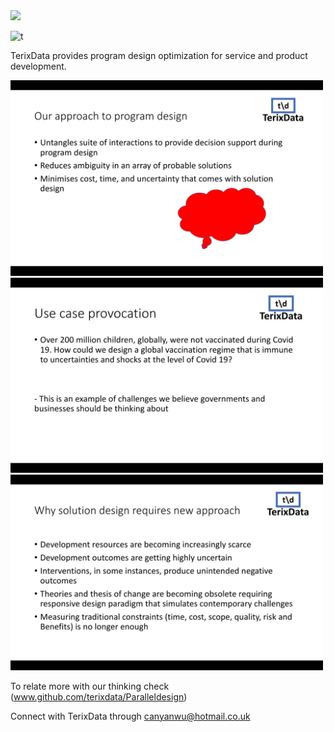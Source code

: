 
<img src="/Users/Chuks/Desktop/image/t.JPG" width="300">

![t](https://github.com/user-attachments/assets/5030fa51-23c6-4bf8-9284-bb29efe9d694)


TerixData provides program design optimization for service and product development.

<img src="Solutionopt.jpg" width="500">

<img src="Use case.jpg" width="500">

<img src="New approach.jpg" width="500">

To relate more with our thinking check (www.github.com/terixdata/Paralleldesign) 

Connect with TerixData through canyanwu@hotmail.co.uk
